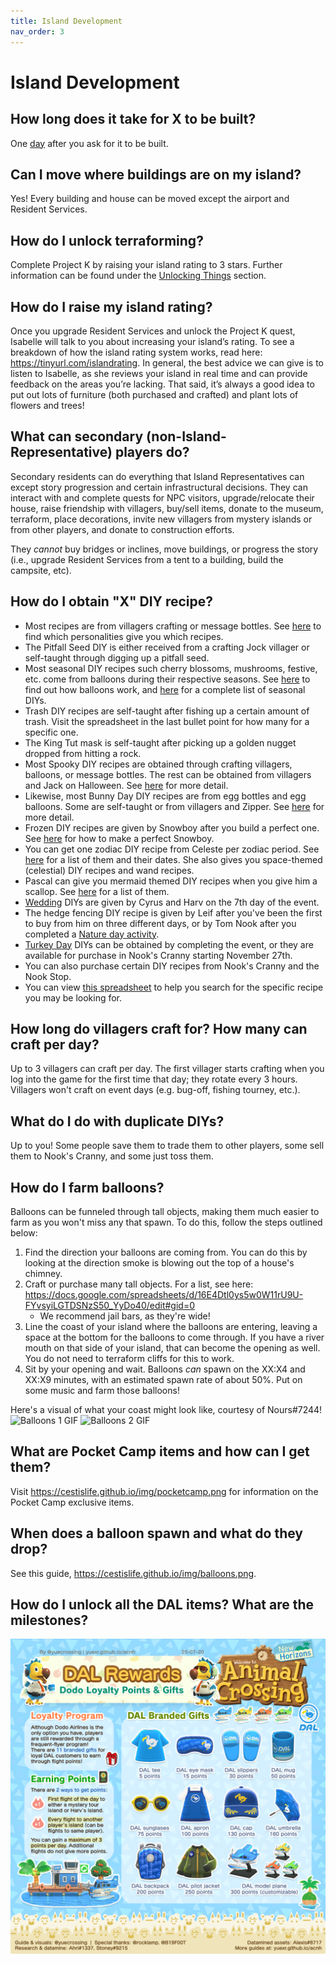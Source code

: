 ```yaml
---
title: Island Development
nav_order: 3
---
```


# Island Development
## How long does it take for X to be built?
One [day](/acnhfaq/island-life#what-defines-a-week-and-a-day-in-game) after you ask for it to be built.

## Can I move where buildings are on my island?
Yes! Every building and house can be moved except the airport and Resident Services.

## How do I unlock terraforming?
Complete Project K by raising your island rating to 3 stars. Further information can be found under the [Unlocking Things](/acnhfaq/unlocking-things) section.

## How do I raise my island rating?
Once you upgrade Resident Services and unlock the Project K quest, Isabelle will talk to you about increasing your island’s rating. To see a breakdown of how the island rating system works, read here: https://tinyurl.com/islandrating. In general, the best advice we can give is to listen to Isabelle, as she reviews your island in real time and can provide feedback on the areas you’re lacking. That said, it’s always a good idea to put out lots of furniture (both purchased and crafted) and plant lots of flowers and trees!

## What can secondary (non-Island-Representative) players do?
Secondary residents can do everything that Island Representatives can except story progression and certain infrastructural decisions. They can interact with and complete quests for NPC visitors, upgrade/relocate their house, raise friendship with villagers, buy/sell items, donate to the museum, terraform, place decorations, invite new villagers from mystery islands or from other players, and donate to construction efforts.

They *cannot* buy bridges or inclines, move buildings, or progress the story (i.e., upgrade Resident Services from a tent to a building, build the campsite, etc). 

## How do I obtain "X" DIY recipe?
- Most recipes are from villagers crafting or message bottles. See [here](https://animalcrossing.fandom.com/wiki/DIY_recipes) to find which personalities give you which recipes.   
- The Pitfall Seed DIY is either received from a crafting Jock villager or self-taught through digging up a pitfall seed. 
- Most seasonal DIY recipes such cherry blossoms, mushrooms, festive, etc. come from balloons during their respective seasons. See [here](https://cestislife.github.io/img/balloons.png) to find out how balloons work, and [here](https://cestislife.github.io/seasonaldiy) for a complete list of seasonal DIYs.
- Trash DIY recipes are self-taught after fishing up a certain amount of trash. Visit the spreadsheet in the last bullet point for how many for a specific one.  
- The King Tut mask is self-taught after picking up a golden nugget dropped from hitting a rock.  
- Most Spooky DIY recipes are obtained through crafting villagers, balloons, or message bottles. The rest can be obtained from villagers and Jack on Halloween. See [here](https://cestislife.github.io/img/hwn-diy-sources.png) for more detail.  
- Likewise, most Bunny Day DIY recipes are from egg bottles and egg balloons. Some are self-taught or from villagers and Zipper. See [here](/acnhfaq/events#bunny-day-easter) for more detail.
- Frozen DIY recipes are given by Snowboy after you build a perfect one. See [here](https://www.polygon.com/animal-crossing-new-horizons-switch-acnh-guide/2020/5/21/21262825/how-to-make-perfect-snowboy-diy-recipe-list) for how to make a perfect Snowboy.  
- You can get one zodiac DIY recipe from Celeste per zodiac period. See [here](https://animalcrossing.fandom.com/wiki/Zodiac_star_fragment#Uses) for a list of them and their dates.  She also gives you space-themed (celestial) DIY recipes and wand recipes.  
- Pascal can give you mermaid themed DIY recipes when you give him a scallop. See [here](https://yuexr.github.io/img/mermaidset.png) for a list of them.  
- [Wedding](/events#wedding-season) DIYs are given by Cyrus and Harv on the 7th day of the event.
- The hedge fencing DIY recipe is given by Leif after you've been the first to buy from him on three different days, or by Tom Nook after you completed a [Nature day activity](/acnhfaq/events#nature-day-earth-day).  
- [Turkey Day](/acnhfaq/events#turkey-day) DIYs can be obtained by completing the event, or they are available for purchase in Nook's Cranny starting November 27th.
- You can also purchase certain DIY recipes from Nook's Cranny and the Nook Stop.  
- You can view [this spreadsheet](https://docs.google.com/spreadsheets/d/13d_LAJPlxMa_DubPTuirkIV4DERBMXbrWQsmSh8ReK4/edit#gid=2132424485) to help you search for the specific recipe you may be looking for.

## How long do villagers craft for? How many can craft per day?
Up to 3 villagers can craft per day. The first villager starts crafting when you log into the game for the first time that day; they rotate every 3 hours. Villagers won't craft on event days (e.g. bug-off, fishing tourney, etc.).

## What do I do with duplicate DIYs?
Up to you! Some people save them to trade them to other players, some sell them to Nook's Cranny, and some just toss them.

## How do I farm balloons?
Balloons can be funneled through tall objects, making them much easier to farm as you won't miss any that spawn. To do this, follow the steps outlined below:
1. Find the direction your balloons are coming from. You can do this by looking at the direction smoke is blowing out the top of a house's chimney.
2. Craft or purchase many tall objects. For a list, see here: <https://docs.google.com/spreadsheets/d/16E4Dtl0ys5w0W11rU9U-FYvsyiLGTDSNzS50_YyDo40/edit#gid=0>
    - We recommend jail bars, as they're wide!
3. Line the coast of your island where the balloons are entering, leaving a space at the bottom for the balloons to come through. If you have a river mouth on that side of your island, that can become the opening as well. You do not need to terraform cliffs for this to work.
4. Sit by your opening and wait. Balloons *can* spawn on the XX:X4 and XX:X9 minutes, with an estimated spawn rate of about 50%. Put on some music and farm those balloons!

Here's a visual of what your coast might look like, courtesy of Nours#7244!
![Balloons 1 GIF](/assets/balloonfarm1.gif)
![Balloons 2 GIF](/assets/balloonfarm2.gif)

## What are Pocket Camp items and how can I get them?
Visit <https://cestislife.github.io/img/pocketcamp.png> for information on the Pocket Camp exclusive items.  

## When does a balloon spawn and what do they drop?
See this guide, <https://cestislife.github.io/img/balloons.png>.

## How do I unlock all the DAL items? What are the milestones?
![DAL rewards](/assets/dal.png)  
